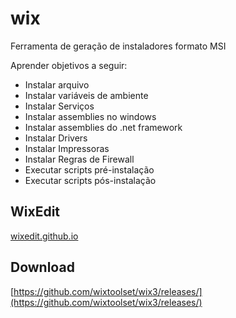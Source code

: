 # wix

Ferramenta de geração de instaladores formato MSI

Aprender objetivos a seguir:

- Instalar arquivo
- Instalar variáveis de ambiente
- Instalar Serviços
- Instalar assemblies no windows
- Instalar assemblies do .net framework
- Instalar Drivers
- Instalar Impressoras
- Instalar Regras de Firewall
- Executar scripts pré-instalação
- Executar scripts pós-instalação

## WixEdit
[wixedit.github.io](https://wixedit.github.io)

## Download
[https://github.com/wixtoolset/wix3/releases/](https://github.com/wixtoolset/wix3/releases/)


